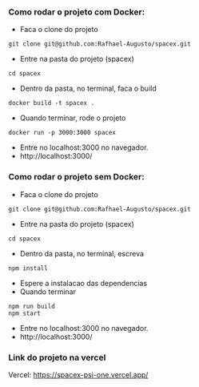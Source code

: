 ### Como rodar o projeto com Docker:

- Faca o clone do projeto
```
git clone git@github.com:Rafhael-Augusto/spacex.git
```
- Entre na pasta do projeto (spacex)
```
cd spacex
```
- Dentro da pasta, no terminal, faca o build
```
docker build -t spacex .
```
- Quando terminar, rode o projeto
```
docker run -p 3000:3000 spacex
```
- Entre no localhost:3000 no navegador.
- http://localhost:3000/

### Como rodar o projeto sem Docker:

- Faca o clone do projeto
```
git clone git@github.com:Rafhael-Augusto/spacex.git
```
- Entre na pasta do projeto (spacex)
```
cd spacex
```
- Dentro da pasta, no terminal, escreva
```
npm install
```
- Espere a instalacao das dependencias
- Quando terminar
```
npm run build
npm start
```
- Entre no localhost:3000 no navegador.
- http://localhost:3000/

### Link do projeto na vercel

Vercel: https://spacex-psi-one.vercel.app/

